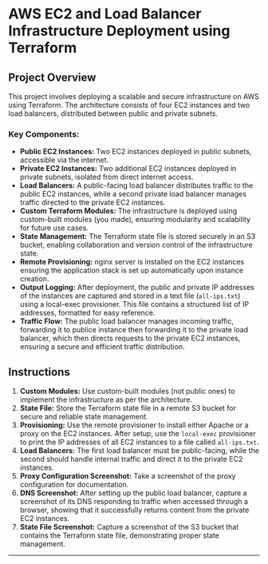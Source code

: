 # AWS EC2 and Load Balancer Infrastructure Deployment using Terraform

## Project Overview
This project involves deploying a scalable and secure infrastructure on AWS using Terraform. The architecture consists of four EC2 instances and two load balancers, distributed between public and private subnets. 

### Key Components:
- **Public EC2 Instances:** Two EC2 instances deployed in public subnets, accessible via the internet.
- **Private EC2 Instances:** Two additional EC2 instances deployed in private subnets, isolated from direct internet access.
- **Load Balancers:** A public-facing load balancer distributes traffic to the public EC2 instances, while a second private load balancer manages traffic directed to the private EC2 instances.
- **Custom Terraform Modules:** The infrastructure is deployed using custom-built modules (you made), ensuring modularity and scalability for future use cases.
- **State Management:** The Terraform state file is stored securely in an S3 bucket, enabling collaboration and version control of the infrastructure state.
- **Remote Provisioning:** nginx server is installed on the EC2 instances ensuring the application stack is set up automatically upon instance creation.
- **Output Logging:** After deployment, the public and private IP addresses of the instances are captured and stored in a text file (`all-ips.txt`) using a local-exec provisioner. This file contains a structured list of IP addresses, formatted for easy reference.
- **Traffic Flow:** The public load balancer manages incoming traffic, forwarding it to publice instance then forwarding it to the private load balancer, which then directs requests to the private EC2 instances, ensuring a secure and efficient traffic distribution.

## Instructions
1. **Custom Modules:** Use custom-built modules (not public ones) to implement the infrastructure as per the architecture.
2. **State File:** Store the Terraform state file in a remote S3 bucket for secure and reliable state management.
3. **Provisioning:** Use the remote provisioner to install either Apache or a proxy on the EC2 instances. After setup, use the `local-exec` provisioner to print the IP addresses of all EC2 instances to a file called `all-ips.txt`.
4. **Load Balancers:** The first load balancer must be public-facing, while the second should handle internal traffic and direct it to the private EC2 instances.
5. **Proxy Configuration Screenshot:** Take a screenshot of the proxy configuration for documentation.
6. **DNS Screenshot:** After setting up the public load balancer, capture a screenshot of its DNS responding to traffic when accessed through a browser, showing that it successfully returns content from the private EC2 instances.
7. **State File Screenshot:** Capture a screenshot of the S3 bucket that contains the Terraform state file, demonstrating proper state management.

---


